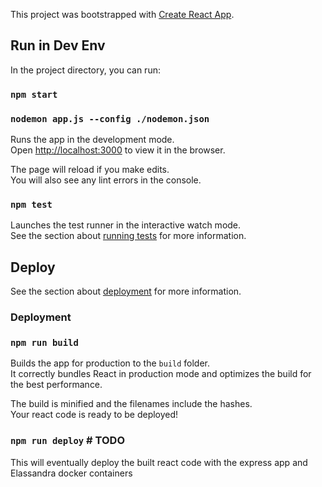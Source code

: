This project was bootstrapped with [Create React App](https://github.com/facebook/create-react-app).

## Run in Dev Env

In the project directory, you can run:

### `npm start`
### `nodemon app.js --config ./nodemon.json`

Runs the app in the development mode.<br />
Open [http://localhost:3000](http://localhost:3000) to view it in the browser.

The page will reload if you make edits.<br />
You will also see any lint errors in the console.

### `npm test`

Launches the test runner in the interactive watch mode.<br />
See the section about [running tests](https://facebook.github.io/create-react-app/docs/running-tests) for more information.

## Deploy
See the section about [deployment](https://facebook.github.io/create-react-app/docs/deployment) for more information.

### Deployment

### `npm run build`

Builds the app for production to the `build` folder.<br />
It correctly bundles React in production mode and optimizes the build for the best performance.

The build is minified and the filenames include the hashes.<br />
Your react code is ready to be deployed!

### `npm run deploy` # TODO

This will eventually deploy the built react code with the express app and Elassandra docker containers
